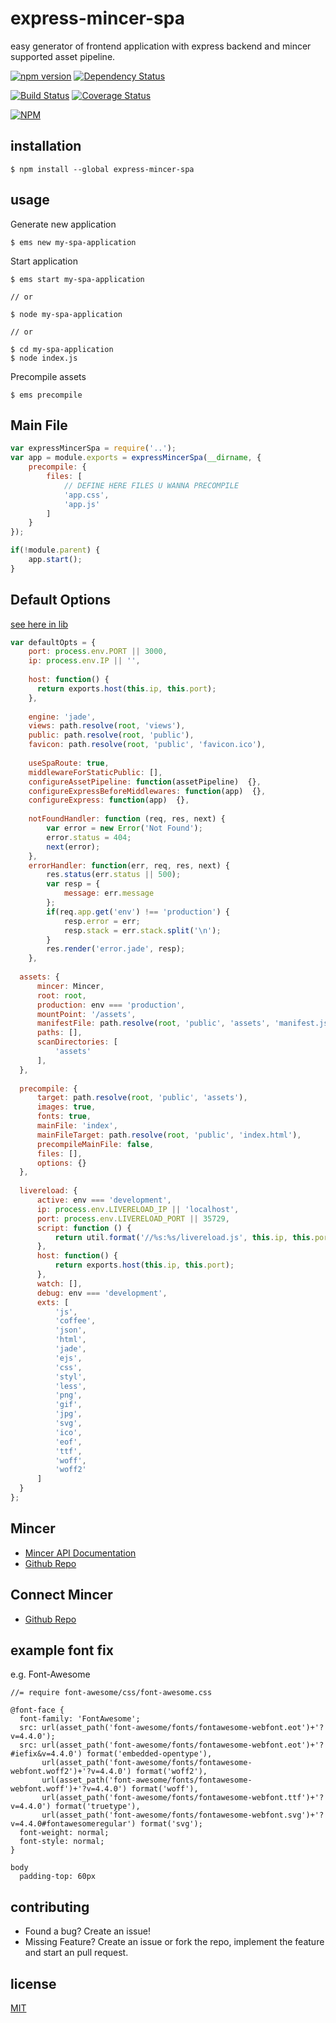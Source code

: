 # express-mincer-spa

easy generator of frontend application with express backend and mincer
supported asset pipeline.

[![npm version](https://badge.fury.io/js/express-mincer-spa.svg)](https://badge.fury.io/js/express-mincer-spa)
[![Dependency Status](https://gemnasium.com/naxmefy/express-mincer-spa.svg)](https://gemnasium.com/naxmefy/express-mincer-spa)

[![Build Status](https://travis-ci.org/naxmefy/express-mincer-spa.svg?branch=master)](https://travis-ci.org/naxmefy/express-mincer-spa)
[![Coverage Status](https://coveralls.io/repos/github/naxmefy/express-mincer-spa/badge.svg?branch=master)](https://coveralls.io/github/naxmefy/express-mincer-spa?branch=master)


[![NPM](https://nodei.co/npm/express-mincer-spa.png?downloads=true&downloadRank=true&stars=true)](https://nodei.co/npm/express-mincer-spa/)

## installation

```
$ npm install --global express-mincer-spa
```

## usage

Generate new application

```
$ ems new my-spa-application
```

Start application

```
$ ems start my-spa-application

// or

$ node my-spa-application

// or

$ cd my-spa-application
$ node index.js
```

Precompile assets

```
$ ems precompile
```

## Main File

```JavaScript
var expressMincerSpa = require('..');
var app = module.exports = expressMincerSpa(__dirname, {
    precompile: {
        files: [
            // DEFINE HERE FILES U WANNA PRECOMPILE
            'app.css',
            'app.js'
        ]
    }
});

if(!module.parent) {
    app.start();
}
```

## Default Options

[see here in lib](https://github.com/naxmefy/express-mincer-spa/blob/master/lib/index.js#L117)

```JavaScript
var defaultOpts = {
    port: process.env.PORT || 3000,
    ip: process.env.IP || '',
    
    host: function() {
      return exports.host(this.ip, this.port);
    },
    
    engine: 'jade',
    views: path.resolve(root, 'views'),
    public: path.resolve(root, 'public'),
    favicon: path.resolve(root, 'public', 'favicon.ico'),
    
    useSpaRoute: true,
    middlewareForStaticPublic: [],
    configureAssetPipeline: function(assetPipeline)  {},
    configureExpressBeforeMiddlewares: function(app)  {},
    configureExpress: function(app)  {},
  
    notFoundHandler: function (req, res, next) {
        var error = new Error('Not Found');
        error.status = 404;
        next(error);
    },
    errorHandler: function(err, req, res, next) {
        res.status(err.status || 500);
        var resp = {
            message: err.message
        };
        if(req.app.get('env') !== 'production') {
            resp.error = err;
            resp.stack = err.stack.split('\n');
        }
        res.render('error.jade', resp);
    },
  
  assets: {
      mincer: Mincer,
      root: root,
      production: env === 'production',
      mountPoint: '/assets',
      manifestFile: path.resolve(root, 'public', 'assets', 'manifest.json'),
      paths: [],
      scanDirectories: [
          'assets'
      ],
  },
  
  precompile: {
      target: path.resolve(root, 'public', 'assets'),
      images: true,
      fonts: true,
      mainFile: 'index',
      mainFileTarget: path.resolve(root, 'public', 'index.html'),
      precompileMainFile: false,
      files: [],
      options: {}
  },
  
  livereload: {
      active: env === 'development',
      ip: process.env.LIVERELOAD_IP || 'localhost',
      port: process.env.LIVERELOAD_PORT || 35729,
      script: function () {
          return util.format('//%s:%s/livereload.js', this.ip, this.port);
      },
      host: function() {
          return exports.host(this.ip, this.port);
      },
      watch: [],
      debug: env === 'development',
      exts: [
          'js',
          'coffee',
          'json',
          'html',
          'jade',
          'ejs',
          'css',
          'styl',
          'less',
          'png',
          'gif',
          'jpg',
          'svg',
          'ico',
          'eof',
          'ttf',
          'woff',
          'woff2'
      ]
  }
};
```


## Mincer

* [Mincer API Documentation](http://nodeca.github.io/mincer)
* [Github Repo](https://github.com/nodeca/mincer)

## Connect Mincer

* [Github Repo](https://github.com/clarkdave/connect-mincer)

## example font fix

e.g. Font-Awesome

```Stylus
//= require font-awesome/css/font-awesome.css

@font-face {
  font-family: 'FontAwesome';
  src: url(asset_path('font-awesome/fonts/fontawesome-webfont.eot')+'?v=4.4.0');
  src: url(asset_path('font-awesome/fonts/fontawesome-webfont.eot')+'?#iefix&v=4.4.0') format('embedded-opentype'), 
       url(asset_path('font-awesome/fonts/fontawesome-webfont.woff2')+'?v=4.4.0') format('woff2'), 
       url(asset_path('font-awesome/fonts/fontawesome-webfont.woff')+'?v=4.4.0') format('woff'), 
       url(asset_path('font-awesome/fonts/fontawesome-webfont.ttf')+'?v=4.4.0') format('truetype'), 
       url(asset_path('font-awesome/fonts/fontawesome-webfont.svg')+'?v=4.4.0#fontawesomeregular') format('svg');
  font-weight: normal;
  font-style: normal;
}

body
  padding-top: 60px
```

## contributing

* Found a bug? Create an issue!
* Missing Feature? Create an issue or fork the repo, implement the feature and start an pull request.

## license

[MIT](https://github.com/naxmefy/express-mincer-spa/blob/master/LICENSE)
